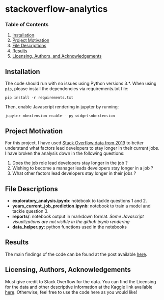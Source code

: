 # stackoverflow-analytics

### Table of Contents

1. [Installation](#installation)
2. [Project Motivation](#motivation)
3. [File Descriptions](#files)
4. [Results](#results)
5. [Licensing, Authors, and Acknowledgements](#licensing)

## Installation <a name="installation"></a>
The code should run with no issues using Python versions 3.*. When using `pip`, please install the dependencies via
requirements.txt file:

```pip install -r requirements.txt```

Then, enable Javascript rendering in jupyter by running:

```jupyter nbextension enable --py widgetsnbextension```

## Project Motivation<a name="motivation"></a>

For this project, I have used [Stack Overflow data from 2019](https://insights.stackoverflow.com/survey) to better understand 
what factors lead developers to stay longer in their current jobs. I have broken the analysis down in the 
following questions: 

1. Does the job role lead developers stay longer in the job ?
2. Wishing to become a manager leads developers stay longer in a job ?
3. What other factors lead developers stay longer in their jobs ?

## File Descriptions <a name="files"></a>

* **exploratory_analysis.ipynb**: notebook to tackle questions 1 and 2.
* **years_current_job_prediction.ipynb**: notebook to train a model and tackle question 3. 
* **reports/**: notebook output in markdown format. *Some Javascript visualizations are not visible in the github ipynb rendering*
* **data_helper.py**: python functions used in the notebooks

## Results<a name="results"></a>

The main findings of the code can be found at the post available [here]().

## Licensing, Authors, Acknowledgements<a name="licensing"></a>

Must give credit to Stack Overflow for the data.  You can find the Licensing for the data and other descriptive information at the Kaggle link available [here](https://www.kaggle.com/mchirico/stack-overflow-developer-survey-results-2019).  Otherwise, feel free to use the code here as you would like! 
